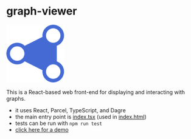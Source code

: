 # graph-viewer

![graph-viewer](logo-small.png)

This is a React-based web front-end for displaying and interacting with graphs.

- it uses React, Parcel, TypeScript, and Dagre
- the main entry point is [index.tsx](src/index.tsx) (used in [index.html](index.html))
- tests can be run with `npm run test`
- [click here for a demo](https://codesandbox.io/s/github/xndlnk/graph-viewer)
